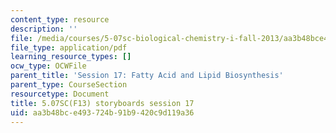 ```yaml
---
content_type: resource
description: ''
file: /media/courses/5-07sc-biological-chemistry-i-fall-2013/aa3b48bce493724b91b9420c9d119a36_sb_session17.pdf
file_type: application/pdf
learning_resource_types: []
ocw_type: OCWFile
parent_title: 'Session 17: Fatty Acid and Lipid Biosynthesis'
parent_type: CourseSection
resourcetype: Document
title: 5.07SC(F13) storyboards session 17
uid: aa3b48bc-e493-724b-91b9-420c9d119a36
---
```

